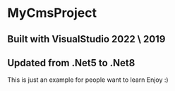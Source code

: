 # MyCmsProject
Built with VisualStudio 2022 \ 2019
----------------------------------------------
Updated from .Net5 to .Net8
----------------------------------------------
This is just an example for people want to learn
Enjoy :)
